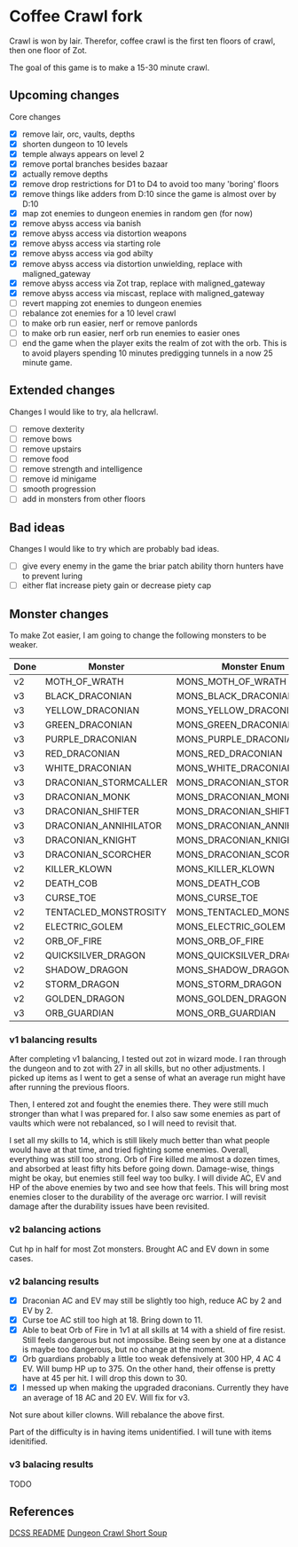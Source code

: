 # Coffee Crawl fork

Crawl is won by lair. Therefor, coffee crawl is the first ten floors of crawl, then one floor of Zot.

The goal of this game is to make a 15-30 minute crawl.

## Upcoming changes

Core changes

- [x] remove lair, orc, vaults, depths
- [x] shorten dungeon to 10 levels
- [x] temple always appears on level 2
- [x] remove portal branches besides bazaar
- [x] actually remove depths
- [x] remove drop restrictions for D1 to D4 to avoid too many 'boring' floors
- [x] remove things like adders from D:10 since the game is almost over by D:10
- [x] map zot enemies to dungeon enemies in random gen (for now)
- [x] remove abyss access via banish
- [x] remove abyss access via distortion weapons
- [x] remove abyss access via starting role
- [x] remove abyss access via god abilty
- [x] remove abyss access via distortion unwielding, replace with maligned_gateway
- [x] remove abyss access via Zot trap, replace with maligned_gateway
- [x] remove abyss access via miscast, replace with maligned_gateway
- [ ] revert mapping zot enemies to dungeon enemies
- [ ] rebalance zot enemies for a 10 level crawl
- [ ] to make orb run easier, nerf or remove panlords
- [ ] to make orb run easier, nerf orb run enemies to easier ones
- [ ] end the game when the player exits the realm of zot with the orb. This is to avoid players spending 10 minutes predigging tunnels in a now 25 minute game.

## Extended changes

Changes I would like to try, ala hellcrawl.

- [ ] remove dexterity
- [ ] remove bows
- [ ] remove upstairs
- [ ] remove food
- [ ] remove strength and intelligence
- [ ] remove id minigame
- [ ] smooth progression
- [ ] add in monsters from other floors

## Bad ideas

Changes I would like to try which are probably bad ideas.

- [ ] give every enemy in the game the briar patch ability thorn hunters have to prevent luring
- [ ] either flat increase piety gain or decrease piety cap

## Monster changes

To make Zot easier, I am going to change the following monsters to be weaker.

| Done | Monster               | Monster Enum               | Proposesd Comparable  |
| ---- | --------------------- | -------------------------- | --------------------- |
| v2   | MOTH_OF_WRATH         | MONS_MOTH_OF_WRATH         | MONS_VAMPIRE_MOSQUITO |
| v3   | BLACK_DRACONIAN       | MONS_BLACK_DRACONIAN       | MONS_TENGU_WARRIOR    |
| v3   | YELLOW_DRACONIAN      | MONS_YELLOW_DRACONIAN      | MONS_ORC_WARRIOR      |
| v3   | GREEN_DRACONIAN       | MONS_GREEN_DRACONIAN       | MONS_ORC_WARRIOR      |
| v3   | PURPLE_DRACONIAN      | MONS_PURPLE_DRACONIAN      | MONS_ORC_WARRIOR      |
| v3   | RED_DRACONIAN         | MONS_RED_DRACONIAN         | MONS_ORC_WARRIOR      |
| v3   | WHITE_DRACONIAN       | MONS_WHITE_DRACONIAN       | MONS_ORC_WARRIOR      |
| v3   | DRACONIAN_STORMCALLER | MONS_DRACONIAN_STORMCALLER | MONS_DEATH_KNIGHT     |
| v3   | DRACONIAN_MONK        | MONS_DRACONIAN_MONK        | MONS_ORC_WARRIOR      |
| v3   | DRACONIAN_SHIFTER     | MONS_DRACONIAN_SHIFTER     | MONS_ORC_SORCERER     |
| v3   | DRACONIAN_ANNIHILATOR | MONS_DRACONIAN_ANNIHILATOR | MONS_DEEP_ELF_MAGE    |
| v3   | DRACONIAN_KNIGHT      | MONS_DRACONIAN_KNIGHT      | MONS_ORC_KNIGHT       |
| v3   | DRACONIAN_SCORCHER    | MONS_DRACONIAN_SCORCHER    | MONS_ORC_SORCERER     |
| v2   | KILLER_KLOWN          | MONS_KILLER_KLOWN          | MONS_RAKSHASA         |
| v2   | DEATH_COB             | MONS_DEATH_COB             | MONS_HUNGRY_GHOST     |
| v3   | CURSE_TOE             | MONS_CURSE_TOE             | MONS_EYE_OF_DRAINING  |
| v2   | TENTACLED_MONSTROSITY | MONS_TENTACLED_MONSTROSITY | MONS_UGLY_THING       |
| v2   | ELECTRIC_GOLEM        | MONS_ELECTRIC_GOLEM        | MONS_OGRE_MAGE        |
| v2   | ORB_OF_FIRE           | MONS_ORB_OF_FIRE           | MONS_EFREET           |
| v2   | QUICKSILVER_DRAGON    | MONS_QUICKSILVER_DRAGON    | MONS_SWAMP_DRAGON     |
| v2   | SHADOW_DRAGON         | MONS_SHADOW_DRAGON         | MONS_SWAMP_DRAGON     |
| v2   | STORM_DRAGON          | MONS_STORM_DRAGON          | MONS_SWAMP_DRAGON     |
| v2   | GOLDEN_DRAGON         | MONS_GOLDEN_DRAGON         | MONS_SWAMP_DRAGON     |
| v3   | ORB_GUARDIAN          | MONS_ORB_GUARDIAN          | None                  |

### v1 balancing results

After completing v1 balancing, I tested out zot in wizard mode. I ran through the dungeon and to zot with 27 in all skills, but no other adjustments. I picked up items as I went to get a sense of what an average run might have after running the previous floors.

Then, I entered zot and fought the enemies there. They were still much stronger than what I was prepared for. I also saw some enemies as part of vaults which were not rebalanced, so I will need to revisit that.

I set all my skills to 14, which is still likely much better than what people would have at that time, and tried fighting some enemies. Overall, everything was still too strong. Orb of Fire killed me almost a dozen times, and absorbed at least fifty hits before going down. Damage-wise, things might be okay, but enemies still feel way too bulky. I will divide AC, EV and HP of the above enemies by two and see how that feels. This will bring most enemies closer to the durability of the average orc warrior. I will revisit damage after the durability issues have been revisited.

### v2 balancing actions

Cut hp in half for most Zot monsters. Brought AC and EV down in some cases.

### v2 balancing results

- [x] Draconian AC and EV may still be slightly too high, reduce AC by 2 and EV by 2.
- [x] Curse toe AC still too high at 18. Bring down to 11.
- [x] Able to beat Orb of Fire in 1v1 at all skills at 14 with a shield of fire resist. Still feels dangerous but not impossibe. Being seen by one at a distance is maybe too dangerous, but no change at the moment.
- [x] Orb guardians probably a little too weak defensively at 300 HP, 4 AC 4 EV. Will bump HP up to 375. On the other hand, their offense is pretty have at 45 per hit. I will drop this down to 30.
- [x] I messed up when making the upgraded draconians. Currently they have an average of 18 AC and 20 EV. Will fix for v3.

Not sure about killer clowns. Will rebalance the above first.

Part of the difficulty is in having items unidentified. I will tune with items idenitified.

### v3 balacing results

TODO

## References

[DCSS README](https://github.com/crawl/crawl)
[Dungeon Crawl Short Soup](https://github.com/dcandido/crawl)
